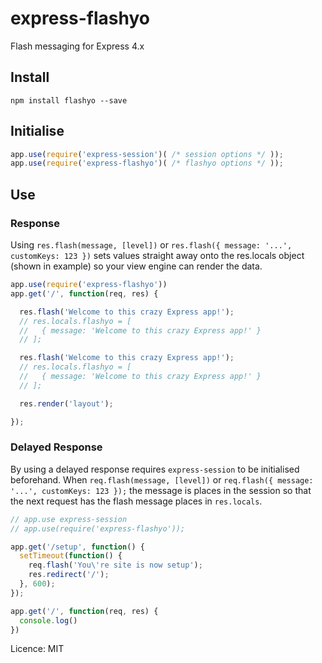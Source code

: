 
# express-flashyo

Flash messaging for Express 4.x

## Install

    npm install flashyo --save

## Initialise

```javascript
app.use(require('express-session')( /* session options */ ));
app.use(require('express-flashyo')( /* flashyo options */ ));
```

## Use

### Response

Using `res.flash(message, [level])` or `res.flash({ message: '...', customKeys: 123 })` sets values straight away onto the res.locals object (shown in example) so your view engine can render the data.

```javascript
app.use(require('express-flashyo'))
app.get('/', function(req, res) {

  res.flash('Welcome to this crazy Express app!');
  // res.locals.flashyo = [
  //   { message: 'Welcome to this crazy Express app!' }
  // ];

  res.flash('Welcome to this crazy Express app!');
  // res.locals.flashyo = [
  //   { message: 'Welcome to this crazy Express app!' }
  // ];

  res.render('layout');

});
```

### Delayed Response

By using a delayed response requires `express-session` to be initialised beforehand. When `req.flash(message, [level])` or `req.flash({ message: '...', customKeys: 123 });` the message is places in the session so that the next request has the flash message places in `res.locals`.

```javascript
// app.use express-session
// app.use(require('express-flashyo'));

app.get('/setup', function() {
  setTimeout(function() {
    req.flash('You\'re site is now setup');
    res.redirect('/');
  }, 600);
});

app.get('/', function(req, res) {
  console.log()
})
```

Licence: MIT
